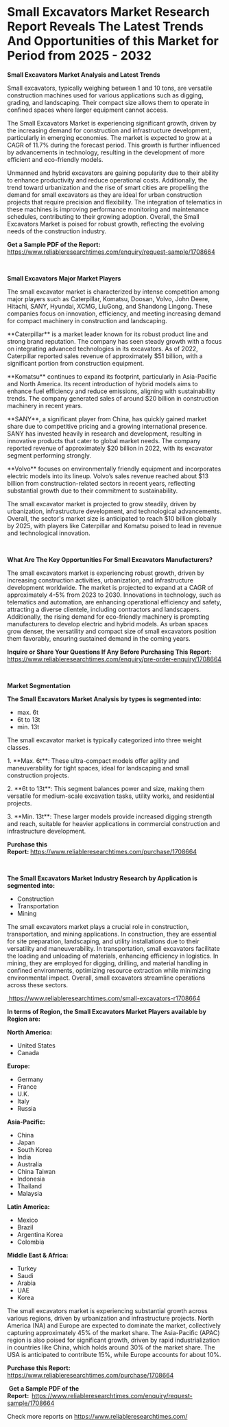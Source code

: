<p><h1>Small Excavators Market Research Report Reveals The Latest Trends And Opportunities of this Market for Period from 2025 - 2032</h1></p><p><strong>Small Excavators Market Analysis and Latest Trends</strong></p>
<p><p>Small excavators, typically weighing between 1 and 10 tons, are versatile construction machines used for various applications such as digging, grading, and landscaping. Their compact size allows them to operate in confined spaces where larger equipment cannot access. </p><p>The Small Excavators Market is experiencing significant growth, driven by the increasing demand for construction and infrastructure development, particularly in emerging economies. The market is expected to grow at a CAGR of 11.7% during the forecast period. This growth is further influenced by advancements in technology, resulting in the development of more efficient and eco-friendly models. </p><p>Unmanned and hybrid excavators are gaining popularity due to their ability to enhance productivity and reduce operational costs. Additionally, the trend toward urbanization and the rise of smart cities are propelling the demand for small excavators as they are ideal for urban construction projects that require precision and flexibility. The integration of telematics in these machines is improving performance monitoring and maintenance schedules, contributing to their growing adoption. Overall, the Small Excavators Market is poised for robust growth, reflecting the evolving needs of the construction industry.</p></p>
<p><strong>Get a Sample PDF of the Report:&nbsp;</strong> <a href="https://www.reliableresearchtimes.com/enquiry/request-sample/1708664?utm_campaign=2180&utm_medium=2&utm_source=Github&utm_content=ia&utm_term=27032025&utm_id=small-excavators">https://www.reliableresearchtimes.com/enquiry/request-sample/1708664</a></p>
<p>&nbsp;</p>
<p><strong>Small Excavators Major Market Players</strong></p>
<p><p>The small excavator market is characterized by intense competition among major players such as Caterpillar, Komatsu, Doosan, Volvo, John Deere, Hitachi, SANY, Hyundai, XCMG, LiuGong, and Shandong Lingong. These companies focus on innovation, efficiency, and meeting increasing demand for compact machinery in construction and landscaping.</p><p>**Caterpillar** is a market leader known for its robust product line and strong brand reputation. The company has seen steady growth with a focus on integrating advanced technologies in its excavators. As of 2022, Caterpillar reported sales revenue of approximately $51 billion, with a significant portion from construction equipment.</p><p>**Komatsu** continues to expand its footprint, particularly in Asia-Pacific and North America. Its recent introduction of hybrid models aims to enhance fuel efficiency and reduce emissions, aligning with sustainability trends. The company generated sales of around $20 billion in construction machinery in recent years.</p><p>**SANY**, a significant player from China, has quickly gained market share due to competitive pricing and a growing international presence. SANY has invested heavily in research and development, resulting in innovative products that cater to global market needs. The company reported revenue of approximately $20 billion in 2022, with its excavator segment performing strongly.</p><p>**Volvo** focuses on environmentally friendly equipment and incorporates electric models into its lineup. Volvo’s sales revenue reached about $13 billion from construction-related sectors in recent years, reflecting substantial growth due to their commitment to sustainability.</p><p>The small excavator market is projected to grow steadily, driven by urbanization, infrastructure development, and technological advancements. Overall, the sector's market size is anticipated to reach $10 billion globally by 2025, with players like Caterpillar and Komatsu poised to lead in revenue and technological innovation.</p></p>
<p>&nbsp;</p>
<p><strong>What Are The Key Opportunities For Small Excavators Manufacturers?</strong></p>
<p><p>The small excavators market is experiencing robust growth, driven by increasing construction activities, urbanization, and infrastructure development worldwide. The market is projected to expand at a CAGR of approximately 4-5% from 2023 to 2030. Innovations in technology, such as telematics and automation, are enhancing operational efficiency and safety, attracting a diverse clientele, including contractors and landscapers. Additionally, the rising demand for eco-friendly machinery is prompting manufacturers to develop electric and hybrid models. As urban spaces grow denser, the versatility and compact size of small excavators position them favorably, ensuring sustained demand in the coming years.</p></p>
<p><strong>Inquire or Share Your Questions If Any Before Purchasing This Report:</strong> <a href="https://www.reliableresearchtimes.com/enquiry/pre-order-enquiry/1708664?utm_campaign=2180&utm_medium=2&utm_source=Github&utm_content=ia&utm_term=27032025&utm_id=small-excavators">https://www.reliableresearchtimes.com/enquiry/pre-order-enquiry/1708664</a></p>
<p>&nbsp;</p>
<p><strong>Market Segmentation</strong></p>
<p><strong>The Small Excavators Market Analysis by types is segmented into:</strong></p>
<p><ul><li>max. 6t</li><li>6t to 13t</li><li>min. 13t</li></ul></p>
<p><p>The small excavator market is typically categorized into three weight classes. </p><p>1. **Max. 6t**: These ultra-compact models offer agility and maneuverability for tight spaces, ideal for landscaping and small construction projects. </p><p>2. **6t to 13t**: This segment balances power and size, making them versatile for medium-scale excavation tasks, utility works, and residential projects. </p><p>3. **Min. 13t**: These larger models provide increased digging strength and reach, suitable for heavier applications in commercial construction and infrastructure development.</p></p>
<p><strong>Purchase this Report:&nbsp;</strong><a href="https://www.reliableresearchtimes.com/purchase/1708664?utm_campaign=2180&utm_medium=2&utm_source=Github&utm_content=ia&utm_term=27032025&utm_id=small-excavators">https://www.reliableresearchtimes.com/purchase/1708664</a></p>
<p>&nbsp;</p>
<p><strong>The Small Excavators Market Industry Research by Application is segmented into:</strong></p>
<p><ul><li>Construction</li><li>Transportation</li><li>Mining</li></ul></p>
<p><p>The small excavators market plays a crucial role in construction, transportation, and mining applications. In construction, they are essential for site preparation, landscaping, and utility installations due to their versatility and maneuverability. In transportation, small excavators facilitate the loading and unloading of materials, enhancing efficiency in logistics. In mining, they are employed for digging, drilling, and material handling in confined environments, optimizing resource extraction while minimizing environmental impact. Overall, small excavators streamline operations across these sectors.</p></p>
<p><a href="https://www.reliableresearchtimes.com/small-excavators-r1708664?utm_campaign=2180&utm_medium=2&utm_source=Github&utm_content=ia&utm_term=27032025&utm_id=small-excavators">&nbsp;https://www.reliableresearchtimes.com/small-excavators-r1708664</a></p>
<p><strong>In terms of Region, the Small Excavators Market Players available by Region are:</strong></p>
<p>
    <p> <strong> North America: </strong>
        <ul>
            <li>United States</li>
            <li>Canada</li>
        </ul>
        </p> 
    <p> <strong> Europe: </strong>
        <ul>
            <li>Germany</li>
            <li>France</li>
            <li>U.K.</li>
            <li>Italy</li>
            <li>Russia</li>
        </ul>
        </p> 
    <p> <strong> Asia-Pacific: </strong>
        <ul>
            <li>China</li>
            <li>Japan</li>
            <li>South Korea</li>
            <li>India</li>
            <li>Australia</li>
            <li>China Taiwan</li>
            <li>Indonesia</li>
            <li>Thailand</li>
            <li>Malaysia</li>
        </ul>
        </p> 
    <p> <strong> Latin America: </strong>
        <ul>
            <li>Mexico</li>
            <li>Brazil</li>
            <li>Argentina Korea</li>
            <li>Colombia</li>
        </ul>
        </p> 
    <p> <strong> Middle East & Africa: </strong>
        <ul>
            <li>Turkey</li>
            <li>Saudi</li>
            <li>Arabia</li>
            <li>UAE</li>
            <li>Korea</li>
        </ul>
    </p>
    </p>
<p><p>The small excavators market is experiencing substantial growth across various regions, driven by urbanization and infrastructure projects. North America (NA) and Europe are expected to dominate the market, collectively capturing approximately 45% of the market share. The Asia-Pacific (APAC) region is also poised for significant growth, driven by rapid industrialization in countries like China, which holds around 30% of the market share. The USA is anticipated to contribute 15%, while Europe accounts for about 10%.</p></p>
<p><strong>Purchase this Report: </strong><a href="https://www.reliableresearchtimes.com/purchase/1708664?utm_campaign=2180&utm_medium=2&utm_source=Github&utm_content=ia&utm_term=27032025&utm_id=small-excavators">https://www.reliableresearchtimes.com/purchase/1708664</a></p>
<p>&nbsp;<strong>Get a Sample PDF of the Report:&nbsp;&nbsp;</strong><a href="https://www.reliableresearchtimes.com/enquiry/request-sample/1708664?utm_campaign=2180&utm_medium=2&utm_source=Github&utm_content=ia&utm_term=27032025&utm_id=small-excavators">https://www.reliableresearchtimes.com/enquiry/request-sample/1708664</a></p>
<p><strong></strong></p>
<p>Check more reports on <a href="https://www.reliableresearchtimes.com/?utm_campaign=2180&utm_medium=2&utm_source=Github&utm_content=ia&utm_term=27032025&utm_id=small-excavators">https://www.reliableresearchtimes.com/</a></p>